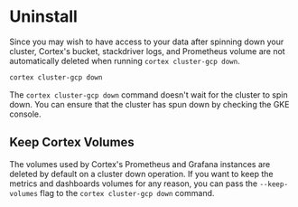 # Uninstall

Since you may wish to have access to your data after spinning down your cluster, Cortex's bucket, stackdriver logs, and
Prometheus volume are not automatically deleted when running `cortex cluster-gcp down`.

```bash
cortex cluster-gcp down
```

The `cortex cluster-gcp down` command doesn't wait for the cluster to spin down. You can ensure that the cluster has
spun down by checking the GKE console.

## Keep Cortex Volumes

The volumes used by Cortex's Prometheus and Grafana instances are deleted by default on a cluster down operation.
If you want to keep the metrics and dashboards volumes for any reason,
you can pass the `--keep-volumes` flag to the `cortex cluster-gcp down` command.
